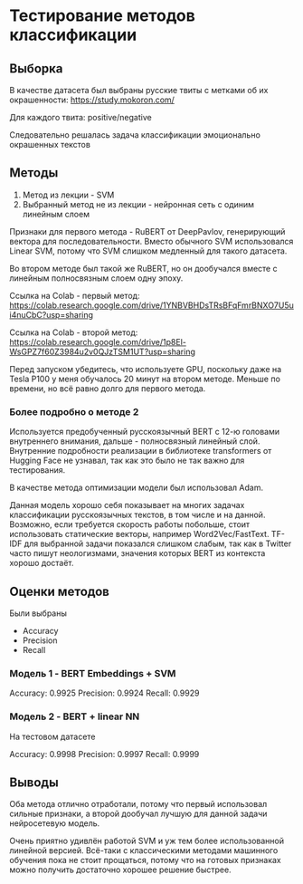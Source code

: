 # Тестирование методов классификации

## Выборка

В качестве датасета был выбраны русские твиты с метками об их окрашенности: https://study.mokoron.com/

Для каждого твита: positive/negative

Следовательно решалась задача классификации эмоционально окрашенных текстов

## Методы

1. Метод из лекции - SVM
2. Выбранный метод не из лекции - нейронная сеть с одиним линейным слоем

Признаки для первого метода - RuBERT от DeepPavlov, генерирующий вектора для последовательности. Вместо обычного SVM использовался Linear SVM, потому что SVM слишком медленный для такого датасета.

Во втором методе был такой же RuBERT, но он дообучался вместе с линейным полносвязным слоем одну эпоху.

Ссылка на Colab - первый метод: https://colab.research.google.com/drive/1YNBVBHDsTRsBFqFmrBNXO7U5ui4nuCbC?usp=sharing

Ссылка на Colab - второй метод: https://colab.research.google.com/drive/1p8El-WsGPZ7f60Z3984u2v0QJzTSM1UT?usp=sharing

Перед запуском убедитесь, что используете GPU, поскольку даже на Tesla P100 у меня обучалось 20 минут на втором методе. Меньше по времени, но всё равно долго для первого метода.

### Более подробно о методе 2

Используется предобученный русскоязычный BERT с 12-ю головами внутреннего внимания, дальше - полносвязный линейный слой. Внутренние подробности реализации в библиотеке transformers от Hugging Face не узнавал, так как это было не так важно для тестирования.

В качестве метода оптимизации модели был использовал Adam.

Данная модель хорошо себя показывает на многих задачах классификации русскоязычных текстов, в том числе и на данной. Возможно, если требуется скорость работы побольше, стоит использовать статические векторы, например Word2Vec/FastText. TF-IDF для выбранной задачи показался слишком слабым, так как в Twitter часто пишут неологизмами, значения которых BERT из контекста хорошо достаёт.

## Оценки методов

Были выбраны

- Accuracy
- Precision
- Recall

### Модель 1 - BERT Embeddings + SVM

Accuracy: 0.9925
Precision: 0.9924
Recall: 0.9929

### Модель 2 - BERT + linear NN

На тестовом датасете

Accuracy: 0.9998
Precision: 0.9997
Recall: 0.9999

## Выводы

Оба метода отлично отработали, потому что первый использовал сильные признаки, а второй дообучал лучшую для данной задачи нейросетевую модель.

Очень приятно удивлён работой SVM и уж тем более использованной линейной версией. Всё-таки с классическими методами машинного обучения пока не стоит прощаться, потому что на готовых признаках можно получить достаточно хорошее решение быстрее.